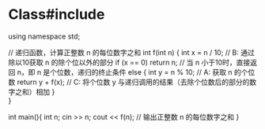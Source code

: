 # Class#include <iostream>
using namespace std;

// 递归函数，计算正整数 n 的每位数字之和
int f(int n)
{
    int x = n / 10;   // B: 通过除以10获取 n 的除个位以外的部分
    if (x == 0)
        return n;     // 当 n 小于10时，直接返回 n，即 n 是个位数，递归的终止条件
    else
    {
        int y = n % 10;    // A: 获取 n 的个位数
        return y + f(x);   // C: 将个位数 y 与递归调用的结果（去除个位数后的部分的数字之和）相加
    }	
} 

int main(){
    int n;
    cin >> n;
    cout << f(n);   // 输出正整数 n 的每位数字之和
}
